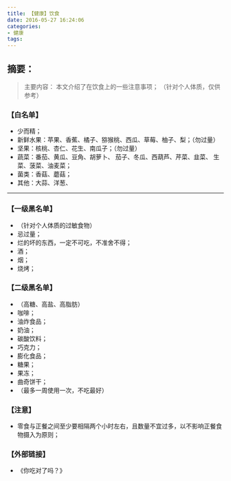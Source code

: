 ```yaml
---
title: 【健康】饮食
date: 2016-05-27 16:24:06
categories:
- 健康
tags:
---
```


## 摘要：
> 主要内容：
本文介绍了在饮食上的一些注意事项；
（针对个人体质，仅供参考）


<!--more-->
### 【白名单】
- 少而精；
- 新鲜水果：苹果、香蕉、橘子、猕猴桃、西瓜、草莓、柚子、梨；（勿过量）
- 坚果：核桃、杏仁、花生、南瓜子；（勿过量）
- 蔬菜：番茄、黄瓜、豆角、胡萝卜、
      茄子、冬瓜、西葫芦、芹菜、韭菜、
      生菜、菠菜、油麦菜；
- 菌类：香菇、蘑菇；
- 其他：大蒜、洋葱、


---
### 【一级黑名单】
- （针对个人体质的过敏食物）
- 忌过量；
- 烂的坏的东西，一定不可吃，不准舍不得；
- 酒；
- 烟；
- 烧烤；

### 【二级黑名单】
- （高糖、高盐、高脂肪）
- 咖啡；
- 油炸食品；
- 奶油；
- 碳酸饮料；
- 巧克力；
- 膨化食品；
- 糖果；
- 果冻；
- 曲奇饼干；
- （最多一周使用一次，不吃最好）



### 【注意】
- 零食与正餐之间至少要相隔两个小时左右，且数量不宜过多，以不影响正餐食物摄入为原则；

### 【外部链接】
- 《你吃对了吗？》
